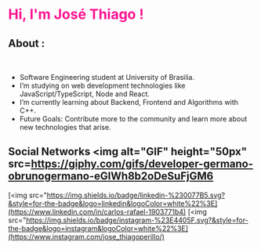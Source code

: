 <h1 style="color:#FF1493">Hi, I'm José Thiago !</h1>

## About :
<br>


-  Software Engineering student at University of Brasilia.
-  I’m studying on web development technologies like JavaScript/TypeScript, Node and React.
-  I’m currently learning about Backend, Frontend and Algorithms with C++. 
-  Future Goals: Contribute more to the community and learn more about new technologies that arise.



## Social Networks <img alt="GIF" height="50px" src=https://giphy.com/gifs/developer-germano-obrunogermano-eGlWh8b2oDeSuFjGM6

[<img src="https://img.shields.io/badge/linkedin-%230077B5.svg?&style=for-the-badge&logo=linkedin&logoColor=white%22%3E](https://www.linkedin.com/in/carlos-rafael-1903771b4)
[<img src="https://img.shields.io/badge/instagram-%23E4405F.svg?&style=for-the-badge&logo=instagram&logoColor=white%22%3E](https://www.instagram.com/jose_thiagoperillo/) 
